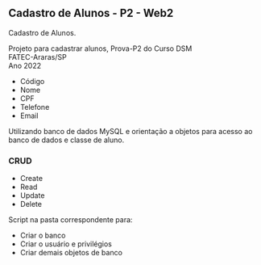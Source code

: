 ## Cadastro de Alunos - P2 - Web2

Cadastro de Alunos.

Projeto para cadastrar alunos, Prova-P2 do Curso DSM<br>
FATEC-Araras/SP <br>
Ano 2022<br>

* Código
* Nome
* CPF
* Telefone
* Email

Utilizando banco de dados MySQL e orientação a objetos para acesso ao banco de dados e classe de aluno.

### CRUD

* Create
* Read
* Update
* Delete

Script na pasta correspondente para:
* Criar o banco
* Criar o usuário e privilégios
* Criar demais objetos de banco
